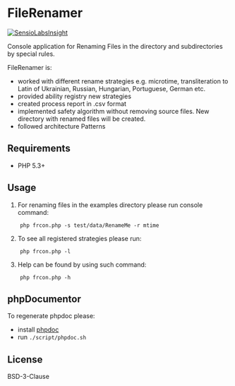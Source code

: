 FileRenamer
===========

[![SensioLabsInsight](https://insight.sensiolabs.com/projects/b90dc96e-9321-49f4-a34e-19d1d683c91c/mini.png)](https://insight.sensiolabs.com/projects/b90dc96e-9321-49f4-a34e-19d1d683c91c)

Console application for Renaming Files in the directory and subdirectories by special rules.

FileRenamer is:

* worked with different rename strategies e.g. microtime, transliteration to Latin of Ukrainian, Russian, Hungarian, Portuguese, German etc.
* provided ability registry new strategies
* created process report in .csv format
* implemented safety algorithm without removing source files. New directory with renamed files will be created.
* followed architecture Patterns

Requirements
------------
* PHP 5.3+

Usage
-----
1. For renaming files in the examples directory please run console command:
```
    php frcon.php -s test/data/RenameMe -r mtime 
```	
2. To see all registered strategies please run:
```
	php frcon.php -l
```
3. Help can be found by using such command:
```
	php frcon.php -h
```	

phpDocumentor
-------------
To regenerate phpdoc please:

* install [phpdoc](http://www.phpdoc.org/docs/latest/getting-started/installing.html)
* run ``./script/phpdoc.sh``

License
-------
BSD-3-Clause
